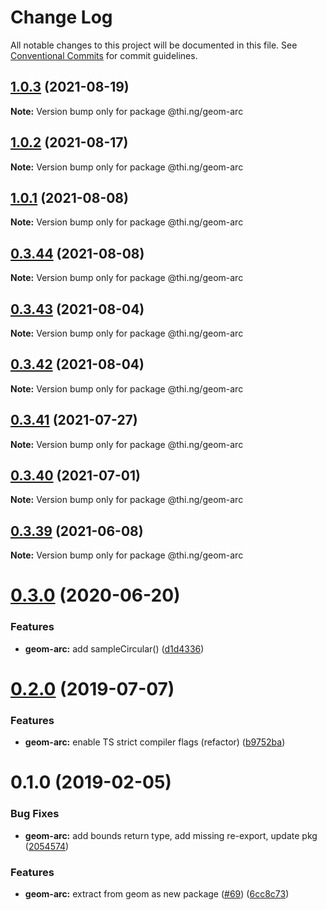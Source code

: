 # Change Log

All notable changes to this project will be documented in this file.
See [Conventional Commits](https://conventionalcommits.org) for commit guidelines.

## [1.0.3](https://github.com/thi-ng/umbrella/compare/@thi.ng/geom-arc@1.0.2...@thi.ng/geom-arc@1.0.3) (2021-08-19)

**Note:** Version bump only for package @thi.ng/geom-arc





## [1.0.2](https://github.com/thi-ng/umbrella/compare/@thi.ng/geom-arc@1.0.1...@thi.ng/geom-arc@1.0.2) (2021-08-17)

**Note:** Version bump only for package @thi.ng/geom-arc





## [1.0.1](https://github.com/thi-ng/umbrella/compare/@thi.ng/geom-arc@0.3.44...@thi.ng/geom-arc@1.0.1) (2021-08-08)

**Note:** Version bump only for package @thi.ng/geom-arc





## [0.3.44](https://github.com/thi-ng/umbrella/compare/@thi.ng/geom-arc@0.3.43...@thi.ng/geom-arc@0.3.44) (2021-08-08)

**Note:** Version bump only for package @thi.ng/geom-arc





## [0.3.43](https://github.com/thi-ng/umbrella/compare/@thi.ng/geom-arc@0.3.42...@thi.ng/geom-arc@0.3.43) (2021-08-04)

**Note:** Version bump only for package @thi.ng/geom-arc





## [0.3.42](https://github.com/thi-ng/umbrella/compare/@thi.ng/geom-arc@0.3.41...@thi.ng/geom-arc@0.3.42) (2021-08-04)

**Note:** Version bump only for package @thi.ng/geom-arc





## [0.3.41](https://github.com/thi-ng/umbrella/compare/@thi.ng/geom-arc@0.3.40...@thi.ng/geom-arc@0.3.41) (2021-07-27)

**Note:** Version bump only for package @thi.ng/geom-arc





## [0.3.40](https://github.com/thi-ng/umbrella/compare/@thi.ng/geom-arc@0.3.39...@thi.ng/geom-arc@0.3.40) (2021-07-01)

**Note:** Version bump only for package @thi.ng/geom-arc





## [0.3.39](https://github.com/thi-ng/umbrella/compare/@thi.ng/geom-arc@0.3.38...@thi.ng/geom-arc@0.3.39) (2021-06-08)

**Note:** Version bump only for package @thi.ng/geom-arc





# [0.3.0](https://github.com/thi-ng/umbrella/compare/@thi.ng/geom-arc@0.2.32...@thi.ng/geom-arc@0.3.0) (2020-06-20)


### Features

* **geom-arc:** add sampleCircular() ([d1d4336](https://github.com/thi-ng/umbrella/commit/d1d4336b1ca331e4d367e0fad8e815ad2e669985))





# [0.2.0](https://github.com/thi-ng/umbrella/compare/@thi.ng/geom-arc@0.1.17...@thi.ng/geom-arc@0.2.0) (2019-07-07)

### Features

* **geom-arc:** enable TS strict compiler flags (refactor) ([b9752ba](https://github.com/thi-ng/umbrella/commit/b9752ba))

# 0.1.0 (2019-02-05)

### Bug Fixes

* **geom-arc:** add bounds return type, add missing re-export, update pkg ([2054574](https://github.com/thi-ng/umbrella/commit/2054574))

### Features

* **geom-arc:** extract from geom as new package ([#69](https://github.com/thi-ng/umbrella/issues/69)) ([6cc8c73](https://github.com/thi-ng/umbrella/commit/6cc8c73))
